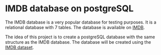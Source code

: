 # IMDB database on postgreSQL

The IMDB database is a very popular database for testing purposes. It is a relational database with 7 tables. The database is available on [IMDB](https://www.imdb.com/interfaces/).

The idea of this project is to create a postgreSQL database with the same structure as the IMDB database. The database will be created using the [IMDB dataset](https://datasets.imdbws.com/).

